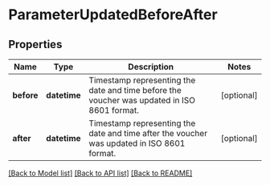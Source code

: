 # ParameterUpdatedBeforeAfter


## Properties
Name | Type | Description | Notes
------------ | ------------- | ------------- | -------------
**before** | **datetime** | Timestamp representing the date and time before the voucher was updated in ISO 8601 format. | [optional] 
**after** | **datetime** | Timestamp representing the date and time after the voucher was updated in ISO 8601 format. | [optional] 

[[Back to Model list]](../README.md#documentation-for-models) [[Back to API list]](../README.md#documentation-for-api-endpoints) [[Back to README]](../README.md)


